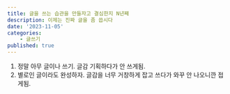 ```yaml
---
title: 글을 쓰는 습관을 만들자고 결심한지 N년째
description: 이제는 진짜 글을 좀 씁시다
date: '2023-11-05'
categories:
    - 글쓰기
published: true
---
```


1. 정말 아무 글이나 쓰기. 글감 기획하다가 안 쓰게됨.
2. 별로인 글이라도 완성하자. 글감을 너무 거창하게 잡고 쓰다가 와꾸 안 나오니깐 접게됨.
